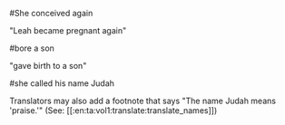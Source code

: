 #She conceived again

"Leah became pregnant again"

#bore a son

"gave birth to a son"

#she called his name Judah

Translators may also add a footnote that says "The name Judah means 'praise.'" (See: [[:en:ta:vol1:translate:translate_names]])